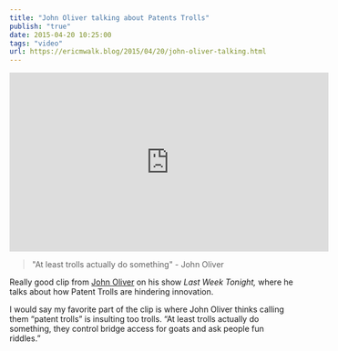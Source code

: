 ```yaml
---
title: "John Oliver talking about Patents Trolls"
publish: "true"
date: 2015-04-20 10:25:00
tags: "video"
url: https://ericmwalk.blog/2015/04/20/john-oliver-talking.html
---
```


<iframe width="560" height="315" src="https://www.youtube.com/embed/3bxcc3SM_KA" title="YouTube video player" frameborder="0" allow="accelerometer; autoplay; clipboard-write; encrypted-media; gyroscope; picture-in-picture" allowfullscreen></iframe>

>"At least trolls actually do something" - John Oliver

Really good clip from <a href="https://twitter.com/iamjohnoliver">John Oliver</a> on his show *Last Week Tonight,* where he talks about how Patent Trolls are hindering innovation.

I would say my favorite part of the clip is where John Oliver thinks calling them “patent trolls” is insulting too trolls. “At least trolls actually do something, they control bridge access for goats and ask people fun riddles.”